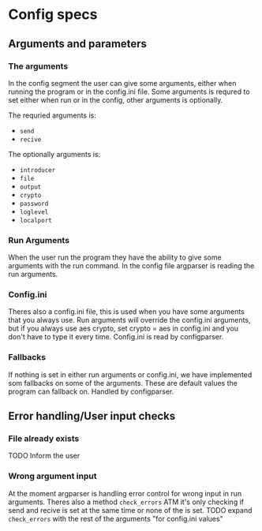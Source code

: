 # Config specs

## Arguments and parameters

### The arguments

In the config segment the user can give some arguments, either when running the program or in the config.ini file.
Some arguments is requred to set either when run or in the config, other arguments is optionally.

The requried arguments is:
- `send`
- `recive`

The optionally arguments is:
- `introducer`
- `file`
- `output`
- `crypto`
- `password`
- `loglevel`
- `localport`

### Run Arguments

When the user run the program they have the ability to give some arguments with the run command.
In the config file argparser is reading the run arguments.

### Config.ini

Theres also a config.ini file, this is used when you have some arguments that you always use.
Run arguments will override the config.ini arguments, but if you always use aes crypto, set crypto = aes in config.ini
and you don't have to type it every time.
Config.ini is read by configparser.

### Fallbacks

If nothing is set in either run arguments or config.ini, we have implemented som fallbacks on some of the arguments.
These are default values the program can fallback on.
Handled by configparser.

## Error handling/User input checks

### File already exists

TODO Inform the user

### Wrong argument input

At the moment argparser is handling error control for wrong input in run arguments.
Theres also a method `check_errors` ATM it's only checking if send and recive is set at the same time or none of the is set.
TODO expand `check_errors` with the rest of the arguments "for config.ini values"
